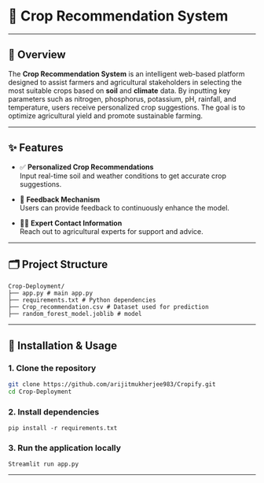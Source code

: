 # 🌾 Crop Recommendation System

---

## 📌 Overview

The **Crop Recommendation System** is an intelligent web-based platform designed to assist farmers and agricultural stakeholders in selecting the most suitable crops based on **soil** and **climate** data. By inputting key parameters such as nitrogen, phosphorus, potassium, pH, rainfall, and temperature, users receive personalized crop suggestions. The goal is to optimize agricultural yield and promote sustainable farming.

---

## ✨ Features

- ✅ **Personalized Crop Recommendations**  
  Input real-time soil and weather conditions to get accurate crop suggestions.

- 💬 **Feedback Mechanism**  
  Users can provide feedback to continuously enhance the model.

- 👨‍🌾 **Expert Contact Information**  
  Reach out to agricultural experts for support and advice.

---

## 🗂️ Project Structure
```
Crop-Deployment/
├── app.py # main app.py
├── requirements.txt # Python dependencies
├── Crop_recommendation.csv # Dataset used for prediction
├── random_forest_model.joblib # model
```
---


## 🚀 Installation & Usage

### 1. Clone the repository

```bash
git clone https://github.com/arijitmukherjee983/Cropify.git
cd Crop-Deployment
```

### 2. Install dependencies
```
pip install -r requirements.txt
```
### 3. Run the application locally
```
Streamlit run app.py
```
---


